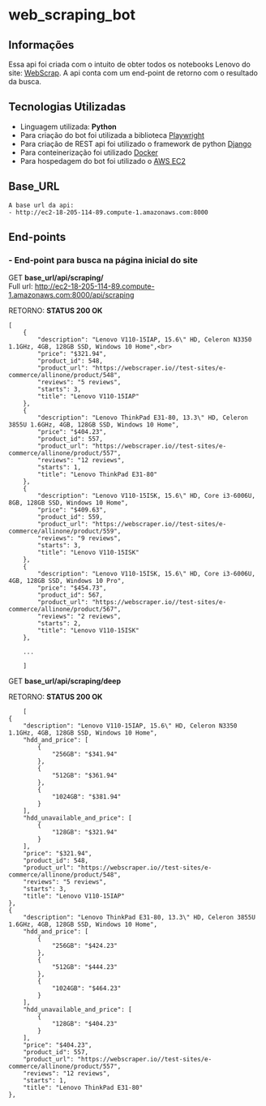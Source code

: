 # web_scraping_bot

## Informações
<article>
    <p>Essa api foi criada com o intuito de obter todos os notebooks Lenovo do site: <a href="https://webscraper.io/test-sites/e-commerce/allinone/computers/laptops" target="_blank">WebScrap</a>. A api conta com um end-point de retorno  com o resultado da busca. </a>
</article>


<h2>Tecnologias Utilizadas</h2>

  <ul>
    <li>Linguagem utilizada: <strong>Python</strong></li>  
    <li>Para criação do bot foi utilizada a biblioteca <a href="https://playwright.dev/" target="_blank">Playwright</a></li>
    <li>Para criação de REST api foi utilizado o framework de python <a href="https://www.djangoproject.com/" target="_blank">Django</a></li>
    <li>Para conteinerização foi utilizado  <a href="https://www.docker.com/" target="_blank">Docker</a></li>
    <li>Para hospedagem do bot foi utilizado o  <a href="https://aws.amazon.com/pt/?nc2=h_lg" target="_blank">AWS EC2</a></li>
  </ul>

<h2>Base_URL</h2>

    A base url da api:
    - http://ec2-18-205-114-89.compute-1.amazonaws.com:8000
   
<h2>End-points</h2>

###  -  __End-point para busca na página inicial do site__

GET __base_url/api/scraping/__<br>
 <span>Full url: http://ec2-18-205-114-89.compute-1.amazonaws.com:8000/api/scraping</span>

RETORNO: __STATUS 200 OK__


    [
        {
            "description": "Lenovo V110-15IAP, 15.6\" HD, Celeron N3350 1.1GHz, 4GB, 128GB SSD, Windows 10 Home",<br>
            "price": "$321.94",
            "product_id": 548,
            "product_url": "https://webscraper.io//test-sites/e-commerce/allinone/product/548",
            "reviews": "5 reviews",
            "starts": 3,
            "title": "Lenovo V110-15IAP"
        },
        {
            "description": "Lenovo ThinkPad E31-80, 13.3\" HD, Celeron 3855U 1.6GHz, 4GB, 128GB SSD, Windows 10 Home",
            "price": "$404.23",
            "product_id": 557,
            "product_url": "https://webscraper.io//test-sites/e-commerce/allinone/product/557",
            "reviews": "12 reviews",
            "starts": 1,
            "title": "Lenovo ThinkPad E31-80"
        },
        {
            "description": "Lenovo V110-15ISK, 15.6\" HD, Core i3-6006U, 8GB, 128GB SSD, Windows 10 Home",
            "price": "$409.63",
            "product_id": 559,
            "product_url": "https://webscraper.io//test-sites/e-commerce/allinone/product/559",
            "reviews": "9 reviews",
            "starts": 3,
            "title": "Lenovo V110-15ISK"
        },
        {
            "description": "Lenovo V110-15ISK, 15.6\" HD, Core i3-6006U, 4GB, 128GB SSD, Windows 10 Pro",
            "price": "$454.73",
            "product_id": 567,
            "product_url": "https://webscraper.io//test-sites/e-commerce/allinone/product/567",
            "reviews": "2 reviews",
            "starts": 2,
            "title": "Lenovo V110-15ISK"
        },

        ...

        ]

GET __base_url/api/scraping/deep__<br>

RETORNO: __STATUS 200 OK__

        [
	{
		"description": "Lenovo V110-15IAP, 15.6\" HD, Celeron N3350 1.1GHz, 4GB, 128GB SSD, Windows 10 Home",
		"hdd_and_price": [
			{
				"256GB": "$341.94"
			},
			{
				"512GB": "$361.94"
			},
			{
				"1024GB": "$381.94"
			}
		],
		"hdd_unavailable_and_price": [
			{
				"128GB": "$321.94"
			}
		],
		"price": "$321.94",
		"product_id": 548,
		"product_url": "https://webscraper.io//test-sites/e-commerce/allinone/product/548",
		"reviews": "5 reviews",
		"starts": 3,
		"title": "Lenovo V110-15IAP"
	},
	{
		"description": "Lenovo ThinkPad E31-80, 13.3\" HD, Celeron 3855U 1.6GHz, 4GB, 128GB SSD, Windows 10 Home",
		"hdd_and_price": [
			{
				"256GB": "$424.23"
			},
			{
				"512GB": "$444.23"
			},
			{
				"1024GB": "$464.23"
			}
		],
		"hdd_unavailable_and_price": [
			{
				"128GB": "$404.23"
			}
		],
		"price": "$404.23",
		"product_id": 557,
		"product_url": "https://webscraper.io//test-sites/e-commerce/allinone/product/557",
		"reviews": "12 reviews",
		"starts": 1,
		"title": "Lenovo ThinkPad E31-80"
	},
